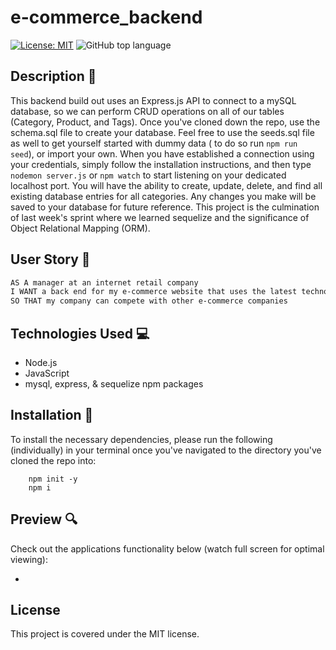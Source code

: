 # e-commerce_backend

[![License: MIT](https://img.shields.io/badge/License-MIT-yellow.svg)](https://opensource.org/licenses/MIT)
![GitHub top language](https://img.shields.io/github/languages/top/nfinnegan/e-commerce_backend)

## Description 📁

This backend build out uses an Express.js API to connect to a mySQL database, so we can perform CRUD operations on all of our tables (Category, Product, and Tags). Once you've cloned down the repo, use the schema.sql file to create your database. Feel free to use the seeds.sql file as well to get yourself started with dummy data ( to do so run `npm run seed`), or import your own. When you have established a connection using your credentials, simply follow the installation instructions, and then type `nodemon server.js` or `npm watch` to start listening on your dedicated localhost port. You will have the ability to create, update, delete, and find all existing database entries for all categories. Any changes you make will be saved to your database for future reference. This project is the culmination of last week's sprint where we learned sequelize and the significance of Object Relational Mapping (ORM).

## User Story 👩

```md
AS A manager at an internet retail company
I WANT a back end for my e-commerce website that uses the latest technologies
SO THAT my company can compete with other e-commerce companies
```

## Technologies Used 💻

- Node.js
- JavaScript
- mysql, express, & sequelize npm packages

## Installation 💾

To install the necessary dependencies, please run the following (individually) in your terminal once you've navigated to the directory you've cloned the repo into:

        npm init -y
        npm i


## Preview 🔍

Check out the applications functionality below (watch full screen for optimal viewing):

-

## License

This project is covered under the MIT license.
